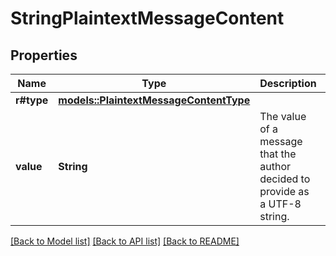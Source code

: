 # StringPlaintextMessageContent

## Properties

Name | Type | Description | Notes
------------ | ------------- | ------------- | -------------
**r#type** | [**models::PlaintextMessageContentType**](PlaintextMessageContentType.md) |  | 
**value** | **String** | The value of a message that the author decided to provide as a UTF-8 string. | 

[[Back to Model list]](../README.md#documentation-for-models) [[Back to API list]](../README.md#documentation-for-api-endpoints) [[Back to README]](../README.md)


